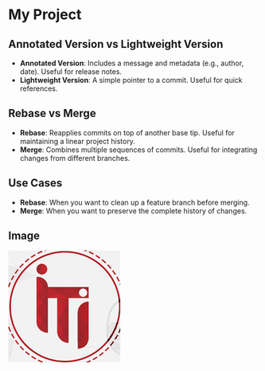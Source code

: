 # My Project

## Annotated Version vs Lightweight Version

- **Annotated Version**: Includes a message and metadata (e.g., author, date). Useful for release notes.
- **Lightweight Version**: A simple pointer to a commit. Useful for quick references.

## Rebase vs Merge

- **Rebase**: Reapplies commits on top of another base tip. Useful for maintaining a linear project history.
- **Merge**: Combines multiple sequences of commits. Useful for integrating changes from different branches.

## Use Cases
- **Rebase**: When you want to clean up a feature branch before merging.
- **Merge**: When you want to preserve the complete history of changes.

## Image
![Example Image](images.png)
